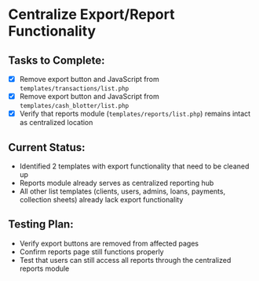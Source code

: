# Centralize Export/Report Functionality

## Tasks to Complete:
- [x] Remove export button and JavaScript from `templates/transactions/list.php`
- [x] Remove export button and JavaScript from `templates/cash_blotter/list.php`
- [x] Verify that reports module (`templates/reports/list.php`) remains intact as centralized location

## Current Status:
- Identified 2 templates with export functionality that need to be cleaned up
- Reports module already serves as centralized reporting hub
- All other list templates (clients, users, admins, loans, payments, collection sheets) already lack export functionality

## Testing Plan:
- Verify export buttons are removed from affected pages
- Confirm reports page still functions properly
- Test that users can still access all reports through the centralized reports module
